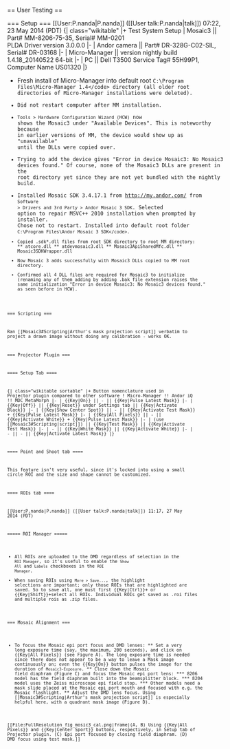 == User Testing ==

=== Setup ===
[[User:P.nanda|P.nanda]] ([[User talk:P.nanda|talk]]) 07:22, 23 May 2014 (PDT)
{| class="wikitable"
|+ Test System Setup
| Mosaic3       || Part# MM-8206-75-35, Serial# MM-0201<br/>PLDA Driver version 3.0.0.0
|-
| Andor camera  || Part# DR-328G-C02-SIL, Serial# DR-03168
|-
| Micro-Manager || version nightly build 1.4.18_20140522 64-bit
|-
| PC            || Dell T3500 Service Tag# 55H99P1, Computer Name US01320
|}

* Fresh install of Micro-Manager into default root <code>C:\Program Files\Micro-Manager 1.4\</code> directory (all older root directories of Micro-Manager installations were deleted).
* Did not restart computer after MM installation.
* <code>Tools > Hardware Configuration Wizard (HCW)</code> now shows the Mosaic3 under "Available Devices".  This is noteworthy because in earlier versions of MM, the device would show up as "unavailable" until the DLLs were copied over.
* Trying to add the device gives "Error in device Mosaic3: No Mosaic3 devices found."  Of course, none of the Mosaic3 DLLs are present in the root directory yet since they are not yet bundled with the nightly build.
* Installed Mosaic SDK 3.4.17.1 from http://my.andor.com/ from <code>Software > Drivers and 3rd Party > Andor Mosaic 3 SDK</code>.  Selected option to repair MSVC++ 2010 installation when prompted by installer.  Chose not to restart.  Installed into default root folder <code>C:\Program Files\Andor Mosaic 3 SDK\</code>.
* Copied .sdk\*.dll files from root SDK directory to root MM directory:
** atcore.dll
** atdevmosaic3.dll
** Mosaic3ApiSharedMfc.dll
** Mosaic3SDKWrapper.dll
* Now Mosaic 3 adds successfully with Mosaic3 DLLs copied to MM root directory.
* Confirmed all 4 DLL files are required for Mosaic3 to initialize (renaming any of them adding by adding .bak file extension raises the same initialization "Error in device Mosaic3: No Mosaic3 devices found." as seen before in HCW).

=== Scripting ===

Ran [[Mosaic3#Scripting|Arthur's mask projection script]] verbatim to project a drawn image without doing any calibration - works OK.

=== Projector Plugin ===

==== Setup Tab ====

{| class="wikitable sortable"
|+ Button nomenclature used in Projector plugin compared to other software
! Micro-Manager    !! Andor iQ      !! MDC MetaMorph
|-
| {{Key|On}}               || -             || {{Key|Pulse Latest Mask}}
|-
| {{Key|Off}}              || {{Key|Reset}} under Settings tab             || {{Key|Activate Black}}
|-
| {{Key|Show Center Spot}} || -             || {{Key|Activate Test Mask}} + {{Key|Pulse Latest Mask}}
|-
| {{Key|All Pixels}}       || -             || {{Key|Activate White}} + {{Key|Pulse Latest Mask}}
|-
| (use [[Mosaic3#Scripting|script]]) || {{Key|Test Mask}}     || {{Key|Activate Test Mask}}
|-
| -                || {{Key|White Mask}}    || {{Key|Activate White}}
|-
| -                || -                     || {{Key|Activate Latest Mask}}
|}

==== Point and Shoot tab ====

This feature isn't very useful, since it's locked into using a small circle ROI and the size and shape cannot be customized.

==== ROIs tab ====

[[User:P.nanda|P.nanda]] ([[User talk:P.nanda|talk]]) 11:17, 27 May 2014 (PDT)

===== ROI Manager =====
* All ROIs are uploaded to the DMD regardless of selection in the <code>ROI Manager</code>, so it's useful to enable the <code>Show All</code> and <code>Labels</code> checkboxes in the <code>ROI Manager</code>.
* When saving ROIs using <code>More > Save...</code>, the highlight selections are important; only those ROIs that are highlighted are saved.  So to save all, one must first {{Key|Ctrl}}+ or {{Key|Shift}}+select all ROIs.  Individual ROIs get saved as .roi files and multiple rois as .zip files.

=== Mosaic Alignment ===
* To focus the Mosaic epi port focus and DMD lenses:
** Set a very long exposure time (say, the maximum, 200 seconds), and click on {{Key|All Pixels}} (see Figure A).  The long exposure time is needed since there does not appear to be a way to leave a Mask image continuously on; even the {{Key|On}} button pulses the image for the duration of <code>Mosaic3-Exposure</code>.
** Close down the Mosaic field diaphram (Figure C) and focus the Mosaic epi port lens:
*** 8206 model has the field diaphram built into the beamsplitter block.
*** 8204 model uses the Zeiss microscope epi field stop.
*** Other models need a mask slide placed at the Mosaic epi port mouth and focused with e.g. the Mosaic flashlight.
** Adjust the DMD lens focus.  Using [[Mosaic3#Scripting|Arthur's mask projection script]] is especially helpful here, with a quadrant mask image (Figure D).

[[File:FullResolution_fig_mosic3_cal.png|frame|(A, B) Using {{Key|All Pixels}} and {{Key|Center Sport}} buttons, respectively, in Setup tab of Projector plugin.  (C) Epi port focused by closing field diaphram.  (D) DMD focus using test mask.]]
